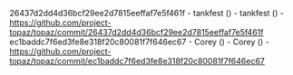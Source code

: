 26437d2dd4d36bcf29ee2d7815eeffaf7e5f461f - tankfest () - tankfest () - https://github.com/project-topaz/topaz/commit/26437d2dd4d36bcf29ee2d7815eeffaf7e5f461f
ec1baddc7f6ed3fe8e318f20c80081f7f646ec67 - Corey () - Corey () - https://github.com/project-topaz/topaz/commit/ec1baddc7f6ed3fe8e318f20c80081f7f646ec67
